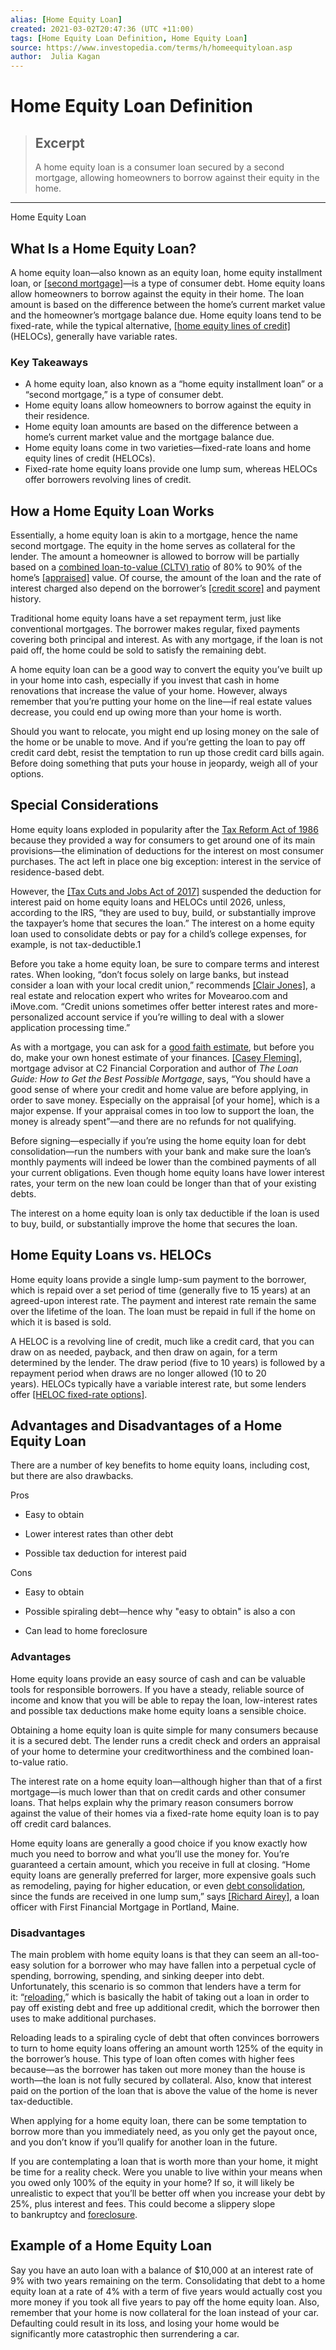 ```yaml
---
alias: [Home Equity Loan]
created: 2021-03-02T20:47:36 (UTC +11:00)
tags: [Home Equity Loan Definition, Home Equity Loan]
source: https://www.investopedia.com/terms/h/homeequityloan.asp
author:  Julia Kagan
---
```


# Home Equity Loan Definition

> ## Excerpt
> A home equity loan is a consumer loan secured by a second mortgage, allowing homeowners to borrow against their equity in the home.

---

Home Equity Loan
## What Is a Home Equity Loan?

A home equity loan—also known as an equity loan, home equity installment loan, or [[second mortgage]](https://www.investopedia.com/terms/s/secondmortgage.asp)—is a type of consumer debt. Home equity loans allow homeowners to borrow against the equity in their home. The loan amount is based on the difference between the home’s current market value and the homeowner’s mortgage balance due. Home equity loans tend to be fixed-rate, while the typical alternative, [[home equity lines of credit]](https://www.investopedia.com/mortgage/heloc/) (HELOCs), generally have variable rates.

### Key Takeaways

-   A home equity loan, also known as a “home equity installment loan” or a “second mortgage,” is a type of consumer debt.
-   Home equity loans allow homeowners to borrow against the equity in their residence. 
-   Home equity loan amounts are based on the difference between a home’s current market value and the mortgage balance due.
-   Home equity loans come in two varieties—fixed-rate loans and home equity lines of credit (HELOCs). 
-   Fixed-rate home equity loans provide one lump sum, whereas HELOCs offer borrowers revolving lines of credit.

## How a Home Equity Loan Works

Essentially, a home equity loan is akin to a mortgage, hence the name second mortgage. The equity in the home serves as collateral for the lender. The amount a homeowner is allowed to borrow will be partially based on a [combined loan-to-value (CLTV) ratio](https://www.investopedia.com/terms/c/combinedloantovalue.asp) of 80% to 90% of the home’s [[appraised]](https://www.investopedia.com/terms/a/appraisal.asp) value. Of course, the amount of the loan and the rate of interest charged also depend on the borrower’s [[credit score]](https://www.investopedia.com/terms/c/credit_score.asp) and payment history.

Traditional home equity loans have a set repayment term, just like conventional mortgages. The borrower makes regular, fixed payments covering both principal and interest. As with any mortgage, if the loan is not paid off, the home could be sold to satisfy the remaining debt.

A home equity loan can be a good way to convert the equity you’ve built up in your home into cash, especially if you invest that cash in home renovations that increase the value of your home. However, always remember that you’re putting your home on the line—if real estate values decrease, you could end up owing more than your home is worth.

Should you want to relocate, you might end up losing money on the sale of the home or be unable to move. And if you’re getting the loan to pay off credit card debt, resist the temptation to run up those credit card bills again. Before doing something that puts your house in jeopardy, weigh all of your options.

## Special Considerations

Home equity loans exploded in popularity after the [Tax Reform Act of 1986](https://www.investopedia.com/terms/t/taxreformact1986.asp) because they provided a way for consumers to get around one of its main provisions—the elimination of deductions for the interest on most consumer purchases. The act left in place one big exception: interest in the service of residence-based debt. 

However, the [[Tax Cuts and Jobs Act of 2017]](https://www.investopedia.com/taxes/how-gop-tax-bill-affects-you/) suspended the deduction for interest paid on home equity loans and HELOCs until 2026, unless, according to the IRS, “they are used to buy, build, or substantially improve the taxpayer’s home that secures the loan.” The interest on a home equity loan used to consolidate debts or pay for a child’s college expenses, for example, is not tax-deductible.1

Before you take a home equity loan, be sure to compare terms and interest rates. When looking, “don’t focus solely on large banks, but instead consider a loan with your local credit union,” recommends [[Clair Jones]](https://www.imove.com/blog/author/cjones/), a real estate and relocation expert who writes for Movearoo.com and iMove.com. “Credit unions sometimes offer better interest rates and more-personalized account service if you’re willing to deal with a slower application processing time.”

As with a mortgage, you can ask for a [good faith estimate](https://www.investopedia.com/terms/g/good_faith_estimate.asp), but before you do, make your own honest estimate of your finances. [[Casey Fleming]](https://www.facebook.com/CaseyFleming.sbcglobal/), mortgage advisor at C2 Financial Corporation and author of _The Loan Guide: How to Get the Best Possible Mortgage_, says, “You should have a good sense of where your credit and home value are before applying, in order to save money. Especially on the appraisal \[of your home\], which is a major expense. If your appraisal comes in too low to support the loan, the money is already spent”—and there are no refunds for not qualifying.

Before signing—especially if you’re using the home equity loan for debt consolidation—run the numbers with your bank and make sure the loan’s monthly payments will indeed be lower than the combined payments of all your current obligations. Even though home equity loans have lower interest rates, your term on the new loan could be longer than that of your existing debts.

The interest on a home equity loan is only tax deductible if the loan is used to buy, build, or substantially improve the home that secures the loan.

## Home Equity Loans vs. HELOCs

Home equity loans provide a single lump-sum payment to the borrower, which is repaid over a set period of time (generally five to 15 years) at an agreed-upon interest rate. The payment and interest rate remain the same over the lifetime of the loan. The loan must be repaid in full if the home on which it is based is sold.

A HELOC is a revolving line of credit, much like a credit card, that you can draw on as needed, payback, and then draw on again, for a term determined by the lender. The draw period (five to 10 years) is followed by a repayment period when draws are no longer allowed (10 to 20 years). HELOCs typically have a variable interest rate, but some lenders offer [[HELOC fixed-rate options]](https://www.investopedia.com/mortgage/heloc/fixed-rate-option/).

## Advantages and Disadvantages of a Home Equity Loan

There are a number of key benefits to home equity loans, including cost, but there are also drawbacks.

Pros

-   Easy to obtain
    
-   Lower interest rates than other debt
    
-   Possible tax deduction for interest paid
    

Cons

-   Easy to obtain
    
-   Possible spiraling debt—hence why "easy to obtain" is also a con
    
-   Can lead to home foreclosure
    

### Advantages

Home equity loans provide an easy source of cash and can be valuable tools for responsible borrowers. If you have a steady, reliable source of income and know that you will be able to repay the loan, low-interest rates and possible tax deductions make home equity loans a sensible choice.

Obtaining a home equity loan is quite simple for many consumers because it is a secured debt. The lender runs a credit check and orders an appraisal of your home to determine your creditworthiness and the combined loan-to-value ratio.

The interest rate on a home equity loan—although higher than that of a first mortgage—is much lower than that on credit cards and other consumer loans. That helps explain why the primary reason consumers borrow against the value of their homes via a fixed-rate home equity loan is to pay off credit card balances.

Home equity loans are generally a good choice if you know exactly how much you need to borrow and what you’ll use the money for. You’re guaranteed a certain amount, which you receive in full at closing. “Home equity loans are generally preferred for larger, more expensive goals such as remodeling, paying for higher education, or even [debt consolidation](https://www.investopedia.com/terms/d/debtconsolidation.asp), since the funds are received in one lump sum,” says [[Richard Airey]](https://www.rickairey.com/), a loan officer with First Financial Mortgage in Portland, Maine.

### Disadvantages

The main problem with home equity loans is that they can seem an all-too-easy solution for a borrower who may have fallen into a perpetual cycle of spending, borrowing, spending, and sinking deeper into debt. Unfortunately, this scenario is so common that lenders have a term for it: “[reloading](https://www.investopedia.com/terms/r/reloading.asp),” which is basically the habit of taking out a loan in order to pay off existing debt and free up additional credit, which the borrower then uses to make additional purchases.

Reloading leads to a spiraling cycle of debt that often convinces borrowers to turn to home equity loans offering an amount worth 125% of the equity in the borrower’s house. This type of loan often comes with higher fees because—as the borrower has taken out more money than the house is worth—the loan is not fully secured by collateral. Also, know that interest paid on the portion of the loan that is above the value of the home is never tax-deductible.

When applying for a home equity loan, there can be some temptation to borrow more than you immediately need, as you only get the payout once, and you don’t know if you’ll qualify for another loan in the future.

If you are contemplating a loan that is worth more than your home, it might be time for a reality check. Were you unable to live within your means when you owed only 100% of the equity in your home? If so, it will likely be unrealistic to expect that you’ll be better off when you increase your debt by 25%, plus interest and fees. This could become a slippery slope to bankruptcy and [foreclosure](https://www.investopedia.com/terms/f/foreclosure.asp).

## Example of a Home Equity Loan

Say you have an auto loan with a balance of $10,000 at an interest rate of 9% with two years remaining on the term. Consolidating that debt to a home equity loan at a rate of 4% with a term of five years would actually cost you more money if you took all five years to pay off the home equity loan. Also, remember that your home is now collateral for the loan instead of your car. Defaulting could result in its loss, and losing your home would be significantly more catastrophic then surrendering a car.
